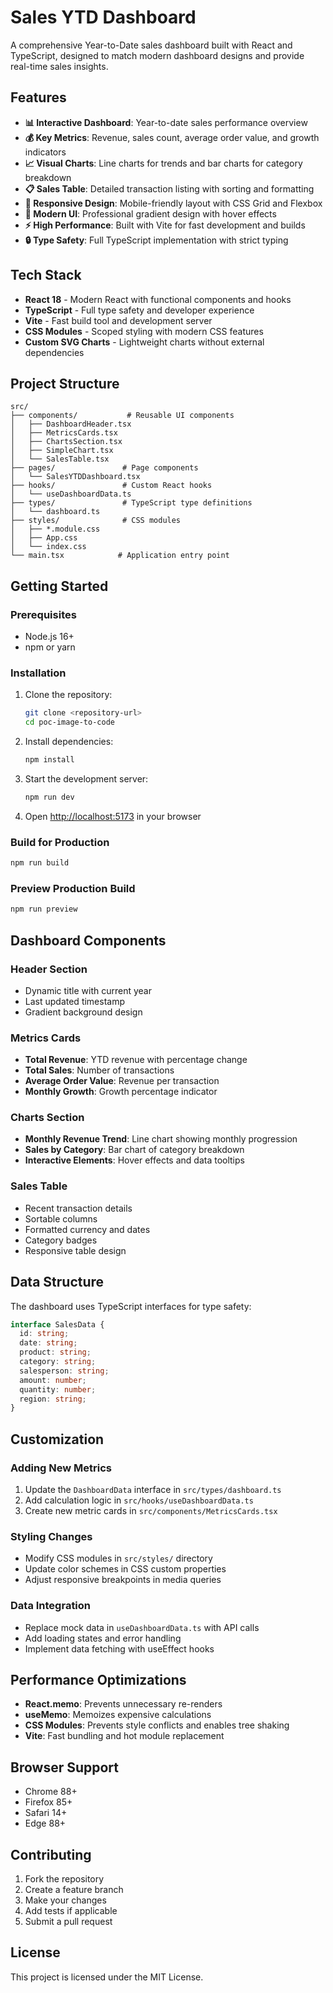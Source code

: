 # Sales YTD Dashboard

A comprehensive Year-to-Date sales dashboard built with React and TypeScript, designed to match modern dashboard designs and provide real-time sales insights.

## Features

- **📊 Interactive Dashboard**: Year-to-date sales performance overview
- **💰 Key Metrics**: Revenue, sales count, average order value, and growth indicators
- **📈 Visual Charts**: Line charts for trends and bar charts for category breakdown
- **📋 Sales Table**: Detailed transaction listing with sorting and formatting
- **📱 Responsive Design**: Mobile-friendly layout with CSS Grid and Flexbox
- **🎨 Modern UI**: Professional gradient design with hover effects
- **⚡ High Performance**: Built with Vite for fast development and builds
- **🔒 Type Safety**: Full TypeScript implementation with strict typing

## Tech Stack

- **React 18** - Modern React with functional components and hooks
- **TypeScript** - Full type safety and developer experience
- **Vite** - Fast build tool and development server
- **CSS Modules** - Scoped styling with modern CSS features
- **Custom SVG Charts** - Lightweight charts without external dependencies

## Project Structure

```
src/
├── components/           # Reusable UI components
│   ├── DashboardHeader.tsx
│   ├── MetricsCards.tsx
│   ├── ChartsSection.tsx
│   ├── SimpleChart.tsx
│   └── SalesTable.tsx
├── pages/               # Page components
│   └── SalesYTDDashboard.tsx
├── hooks/               # Custom React hooks
│   └── useDashboardData.ts
├── types/               # TypeScript type definitions
│   └── dashboard.ts
├── styles/              # CSS modules
│   ├── *.module.css
│   ├── App.css
│   └── index.css
└── main.tsx            # Application entry point
```

## Getting Started

### Prerequisites

- Node.js 16+ 
- npm or yarn

### Installation

1. Clone the repository:
   ```bash
   git clone <repository-url>
   cd poc-image-to-code
   ```

2. Install dependencies:
   ```bash
   npm install
   ```

3. Start the development server:
   ```bash
   npm run dev
   ```

4. Open [http://localhost:5173](http://localhost:5173) in your browser

### Build for Production

```bash
npm run build
```

### Preview Production Build

```bash
npm run preview
```

## Dashboard Components

### Header Section
- Dynamic title with current year
- Last updated timestamp
- Gradient background design

### Metrics Cards
- **Total Revenue**: YTD revenue with percentage change
- **Total Sales**: Number of transactions
- **Average Order Value**: Revenue per transaction
- **Monthly Growth**: Growth percentage indicator

### Charts Section
- **Monthly Revenue Trend**: Line chart showing monthly progression
- **Sales by Category**: Bar chart of category breakdown
- **Interactive Elements**: Hover effects and data tooltips

### Sales Table
- Recent transaction details
- Sortable columns
- Formatted currency and dates
- Category badges
- Responsive table design

## Data Structure

The dashboard uses TypeScript interfaces for type safety:

```typescript
interface SalesData {
  id: string;
  date: string;
  product: string;
  category: string;
  salesperson: string;
  amount: number;
  quantity: number;
  region: string;
}
```

## Customization

### Adding New Metrics
1. Update the `DashboardData` interface in `src/types/dashboard.ts`
2. Add calculation logic in `src/hooks/useDashboardData.ts`
3. Create new metric cards in `src/components/MetricsCards.tsx`

### Styling Changes
- Modify CSS modules in `src/styles/` directory
- Update color schemes in CSS custom properties
- Adjust responsive breakpoints in media queries

### Data Integration
- Replace mock data in `useDashboardData.ts` with API calls
- Add loading states and error handling
- Implement data fetching with useEffect hooks

## Performance Optimizations

- **React.memo**: Prevents unnecessary re-renders
- **useMemo**: Memoizes expensive calculations
- **CSS Modules**: Prevents style conflicts and enables tree shaking
- **Vite**: Fast bundling and hot module replacement

## Browser Support

- Chrome 88+
- Firefox 85+
- Safari 14+
- Edge 88+

## Contributing

1. Fork the repository
2. Create a feature branch
3. Make your changes
4. Add tests if applicable
5. Submit a pull request

## License

This project is licensed under the MIT License.